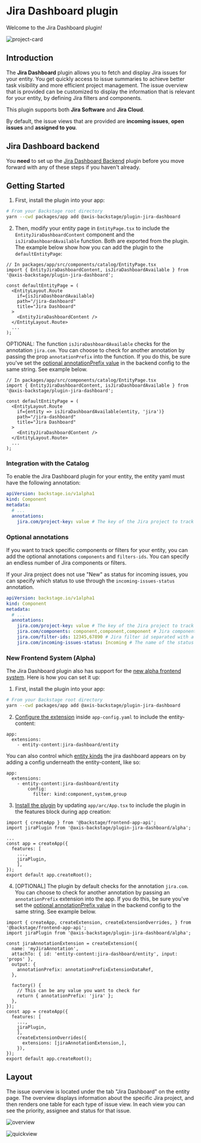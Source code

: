 # Jira Dashboard plugin

Welcome to the Jira Dashboard plugin!

![project-card](https://github.com/AxisCommunications/backstage-plugins/blob/main/plugins/jira-dashboard/media/project-card.png)

## Introduction

The **Jira Dashboard** plugin allows you to fetch and display Jira issues for your entity. You get quickly access to issue summaries to achieve better task visibility and more efficient project management. The issue overview that is provided can be customized to display the information that is relevant for your entity, by defining Jira filters and components.

This plugin supports both **Jira Software** and **Jira Cloud**.

By default, the issue views that are provided are **incoming issues**, **open issues** and **assigned to you**.

## Jira Dashboard backend

You **need** to set up the [Jira Dashboard Backend](https://github.com/AxisCommunications/backstage-plugins/blob/main/plugins/jira-dashboard-backend) plugin before you move forward with any of these steps if you haven't already.

## Getting Started

1. First, install the plugin into your app:

```bash
# From your Backstage root directory
yarn --cwd packages/app add @axis-backstage/plugin-jira-dashboard
```

2. Then, modify your entity page in `EntityPage.tsx` to include the `EntityJiraDashboardContent` component and the `isJiraDashboardAvailable` function. Both are exported from the plugin. The example below show how you can add the plugin to the `defaultEntityPage`:

```tsx
// In packages/app/src/components/catalog/EntityPage.tsx
import { EntityJiraDashboardContent, isJiraDashboardAvailable } from '@axis-backstage/plugin-jira-dashboard';

const defaultEntityPage = (
  <EntityLayout.Route
    if={isJiraDashboardAvailable}
    path="/jira-dashboard"
    title="Jira Dashboard"
  >
    <EntityJiraDashboardContent />
  </EntityLayout.Route>
  ...
);
```

OPTIONAL: The function `isJiraDashboardAvailable` checks for the annotation `jira.com`. You can choose to check for another annotation by passing the prop `annotationPrefix` into the function. If you do this, be sure you've set the [optional annotationPrefix value](https://github.com/AxisCommunications/backstage-plugins/blob/main/plugins/jira-dashboard-backend#configuration-details) in the backend config to the same string. See example below.

```tsx
// In packages/app/src/components/catalog/EntityPage.tsx
import { EntityJiraDashboardContent, isJiraDashboardAvailable } from '@axis-backstage/plugin-jira-dashboard';

const defaultEntityPage = (
  <EntityLayout.Route
    if={entity => isJiraDashboardAvailable(entity, 'jira')}
    path="/jira-dashboard"
    title="Jira Dashboard"
  >
    <EntityJiraDashboardContent />
  </EntityLayout.Route>
  ...
);
```

### Integration with the Catalog

To enable the Jira Dashboard plugin for your entity, the entity yaml must have the following annotation:

```yaml
apiVersion: backstage.io/v1alpha1
kind: Component
metadata:
  # ...
  annotations:
    jira.com/project-key: value # The key of the Jira project to track for this entity
```

### Optional annotations

If you want to track specific components or filters for your entity, you can add the optional annotations `components` and `filters-ids`. You can specify an endless number of Jira components or filters.

If your Jira project does not use "New" as status for incoming issues, you can specify which status to use through the `incoming-issues-status` annotation.

```yaml
apiVersion: backstage.io/v1alpha1
kind: Component
metadata:
  # ...
  annotations:
    jira.com/project-key: value # The key of the Jira project to track for this entity
    jira.com/components: component,component,component # Jira component name separated with a comma. The Roadie Backstage Jira Plugin Jira annotation `/component` is also supported here by default
    jira.com/filter-ids: 12345,67890 # Jira filter id separated with a comma
    jira.com/incoming-issues-status: Incoming # The name of the status for incoming issues in Jira. Default: New
```

### New Frontend System (Alpha)

The Jira Dashboard plugin also has support for the [new alpha frontend system](https://backstage.io/docs/frontend-system/). Here is how you can set it up:

1. First, install the plugin into your app:

```bash
# From your Backstage root directory
yarn --cwd packages/app add @axis-backstage/plugin-jira-dashboard
```

2. [Configure the extension](https://backstage.io/docs/frontend-system/building-apps/configuring-extensions) inside `app-config.yaml` to include the entity-content:

```tsx
app:
  extensions:
    - entity-content:jira-dashboard/entity
```

You can also control which [entity kinds](https://backstage.io/docs/features/software-catalog/system-model) the jira dashboard appears on by adding a config underneath the entity-content, like so:

```tsx
app:
  extensions:
    - entity-content:jira-dashboard/entity
        config:
          filter: kind:component,system,group
```

3. [Install the plugin](https://backstage.io/docs/frontend-system/building-apps/index#install-features-manually) by updating `app/arc/App.tsx` to include the plugin in the features block during app creation:

```tsx
import { createApp } from '@backstage/frontend-app-api';
import jiraPlugin from '@axis-backstage/plugin-jira-dashboard/alpha';

...
const app = createApp({
  features: [
    ...,
    jiraPlugin,
    ],
});
export default app.createRoot();
```

4. [OPTIONAL] The plugin by default checks for the annotation `jira.com`. You can choose to check for another annotation by passing an `annotationPrefix` extension into the app. If you do this, be sure you've set the [optional annotationPrefix value](https://github.com/AxisCommunications/backstage-plugins/blob/main/plugins/jira-dashboard-backend#configuration-details) in the backend config to the same string. See example below.

```tsx
import { createApp, createExtension, createExtensionOverrides, } from '@backstage/frontend-app-api';
import jiraPlugin from '@axis-backstage/plugin-jira-dashboard/alpha';

const jiraAnnotationExtension = createExtension({
  name: 'myJiraAnnotation',
  attachTo: { id: 'entity-content:jira-dashboard/entity', input: 'props' },
  output: {
    annotationPrefix: annotationPrefixExtensionDataRef,
  },

  factory() {
    // This can be any value you want to check for
    return { annotationPrefix: 'jira' };
  },
});
const app = createApp({
  features: [
    ...,
    jiraPlugin,
    ],
    createExtensionOverrides({
      extensions: [jiraAnnotationExtension,],
    }),
});
export default app.createRoot();
```

## Layout

The issue overview is located under the tab "Jira Dashboard" on the entity page. The overview displays information about the specific Jira project, and then renders one table for each type of issue view. In each view you can see the priority, assignee and status for that issue.

![overview](https://github.com/AxisCommunications/backstage-plugins/blob/main/plugins/jira-dashboard/media/overview.png)

![quickview](https://github.com/AxisCommunications/backstage-plugins/blob/main/plugins/jira-dashboard/media/quick-view.png)
